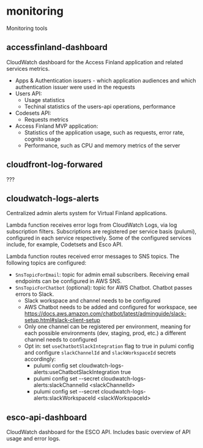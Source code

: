 # monitoring

Monitoring tools

## accessfinland-dashboard

CloudWatch dashboard for the Access Finland application and related services metrics.

- Apps & Authentication issuers - which application audiences and which authentication issuer were used in the requests
- Users API:
  - Usage statistics
  - Techinal statistics of the users-api operations, performance
- Codesets API:
  - Requests metrics
- Access Finland MVP application:
  - Statistics of the application usage, such as requests, error rate, cognito usage
  - Performance, such as CPU and memory metrics of the server

## cloudfront-log-forwared

???

## cloudwatch-logs-alerts

Centralized admin alerts system for Virtual Finland applications.

Lambda function receives error logs from CloudWatch Logs, via log subscription filters. Subscriptions are registered per service basis (pulumi), configured in each service respectively. Some of the configured services include, for example, Codetsets and Esco API.

Lambda function routes received error messages to SNS topics. The following topics are configured:

- `SnsTopicForEmail`: topic for admin email subscribers. Receiving email endpoints can be configured in AWS SNS.
- `SnsTopicForChatbot` (optional): topic for AWS Chatbot. Chatbot passes errors to Slack.
  - Slack workspace and channel needs to be configured
  - AWS Chatbot needs to be added and configured for workspace, see https://docs.aws.amazon.com/chatbot/latest/adminguide/slack-setup.html#slack-client-setup
  - Only one channel can be registered per environment, meaning for each possible environments (dev, staging, prod, etc.) a different channel needs to configured
  - Opt in: set `useChatbotSlackIntegration` flag to true in pulumi config and configure `slackChannelId` and `slackWorkspaceId` secrets accordingly:
    - pulumi config set cloudwatch-logs-alerts:useChatbotSlackIntegration true
    - pulumi config set --secret cloudwatch-logs-alerts:slackChannelId \<slackChannelId\>
    - pulumi config set --secret cloudwatch-logs-alerts:slackWorkspaceId \<slackWorkspaceId\>

## esco-api-dashboard

CloudWatch dashboard for the ESCO API. Includes basic overview of API usage and error logs.
